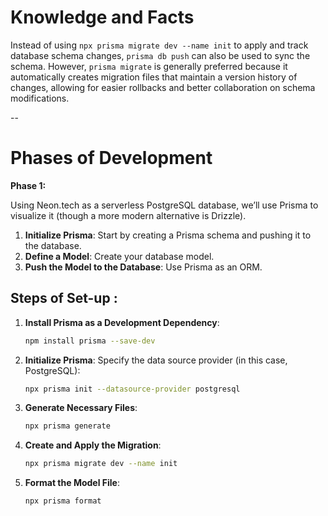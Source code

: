 # Knowledge and Facts

Instead of using `npx prisma migrate dev --name init` to apply and track database schema changes, `prisma db push` can also be used to sync the schema. However, `prisma migrate` is generally preferred because it automatically creates migration files that maintain a version history of changes, allowing for easier rollbacks and better collaboration on schema modifications.

--

# Phases of Development

**Phase 1:**

Using Neon.tech as a serverless PostgreSQL database, we’ll use Prisma to visualize it (though a more modern alternative is Drizzle).

1. **Initialize Prisma**: Start by creating a Prisma schema and pushing it to the database.
2. **Define a Model**: Create your database model.
3. **Push the Model to the Database**: Use Prisma as an ORM.

## Steps of Set-up :

   1. **Install Prisma as a Development Dependency**:
      ```bash
      npm install prisma --save-dev
      ```

   2. **Initialize Prisma**: Specify the data source provider (in this case, PostgreSQL):
      ```bash
      npx prisma init --datasource-provider postgresql
      ```

   3. **Generate Necessary Files**:
      ```bash
      npx prisma generate
      ```

   4. **Create and Apply the Migration**:
      ```bash
      npx prisma migrate dev --name init
      ```

   5. **Format the Model File**:
      ```bash
      npx prisma format
      ```